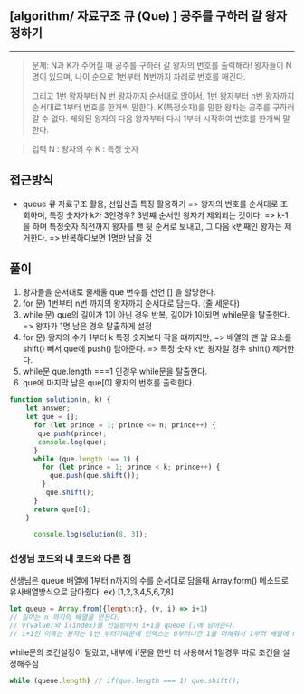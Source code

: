 ## [algorithm/ 자료구조 큐 (Que) ] 공주를 구하러 갈 왕자 정하기

---

> 문제: N과 K가 주어질 때 공주를 구하러 갈 왕자의 번호를 출력해라!
> 왕자들이 N명이 있으며, 나이 순으로 1번부터 N번까지 차례로 번호를 매긴다. 
>
> 그리고 1번 왕자부터 N 번 왕자까지 순서대로 앉아서, 1번 왕자부터 n번 왕자까지 순서대로 1부터 번호를 한개씩 말한다.
> K(특정숫자)를 말한 왕자는 공주를 구하러 갈 수 없다. 제외된 왕자의 다음 왕자부터 다시 1부터 시작하여 번호를 한개씩 말한다. 

> 입력
>  N : 왕자의 수 
>  K : 특정 숫자 

## 접근방식
- queue 큐 자료구조 활용, 선입선출 특징 활용하기
=> 왕자의 번호를 순서대로 조회하며, 특정 숫자가 k가 3인경우? 3번쨰 순서인 왕자가 제외되는 것이다.
=> k-1 을 하며 특정숫자 직전까지 왕자를 맨 뒷 순서로 보내고, 그 다음 k번째인 왕자는 제거한다.
=> 반복하다보면 1명만 남을 것


## 풀이 
1. 왕자들을 순서대로 줄세울 que 변수를 선언 [] 을 할당한다.
2. for 문) 1번부터 n번 까지의 왕자까지 순서대로 담는다. (줄 세운다)
3. while 문) que의 길이가 1이 아닌 경우 반복, 길이가 1이되면 while문을 탈출한다.  => 왕자가 1명 남은 경우 탈출하게 설정
4. for 문) 왕자의 수가 1부터 k 특정 숫자보다 작을 떄까지만,
=> 배열의 맨 앞 요소를 shift() 빼서 que에 push() 담아준다.  => 특정 숫자 k번 왕자일 경우 shift() 제거한다.
5. while문 que.length ===1 인경우 while문을 탈출한다.
6. que에 마지막 남은 que[0] 왕자의 번호를 출력한다.

```js
function solution(n, k) {
	let answer;
    let que = [];
      for (let prince = 1; prince <= n; prince++) {
       que.push(prince);
       console.log(que);
      }
      while (que.length !== 1) {
     	for (let prince = 1; prince < k; prince++) {
    	  que.push(que.shift());
        }
         que.shift();
      }
      return que[0];
    }

      console.log(solution(8, 3));
```

### 선생님 코드와 내 코드와 다른 점
선생님은 queue 배열에 1부터 n까지의 수를 순서대로 담을때 Array.form() 메소드로 유사배열방식으로 담아줬다.
ex) [1,2,3,4,5,6,7,8]
```js
let queue = Array.from({length:n}, (v, i) => i+1)
// 길이는 n 까지의 배열을 만든다.
// v(value)와 i(index)를 전달받아서 i+1을 queue []에 담아준다.
// i+1인 이유는 왕자는 1번 부터기때문에 인덱스는 0부터니깐 1을 더해줘서 1부터 배열에 n길이만큼 담아주는 것
```

while문의 조건설정이 달랐고, 내부에 if문을 한번 더 사용해서 1일경우 따로 조건을 설정해주심
```js
while (queue.length) // if(que.length === 1) que.shift();
```
